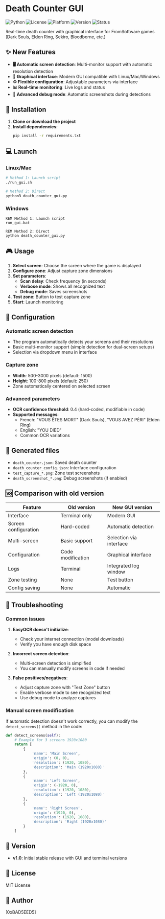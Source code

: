 # Death Counter GUI

![Python](https://img.shields.io/badge/python-3.8+-blue.svg)
![License](https://img.shields.io/badge/license-MIT-green.svg)
![Platform](https://img.shields.io/badge/platform-linux%20%7C%20macos%20%7C%20windows-lightgrey.svg)
![Version](https://img.shields.io/badge/version-1.0.0-orange.svg)
![Status](https://img.shields.io/badge/status-stable-brightgreen.svg)

Real-time death counter with graphical interface for FromSoftware games (Dark Souls, Elden Ring, Sekiro, Bloodborne, etc.)

## ✨ New Features

- **🖥️ Automatic screen detection**: Multi-monitor support with automatic resolution detection
- **🎨 Graphical interface**: Modern GUI compatible with Linux/Mac/Windows
- **⚙️ Flexible configuration**: Adjustable parameters via interface
- **📊 Real-time monitoring**: Live logs and status
- **🔧 Advanced debug mode**: Automatic screenshots during detections

## 🚀 Installation

1. **Clone or download the project**
2. **Install dependencies**:
   ```bash
   pip install -r requirements.txt
   ```

## 💻 Launch

### Linux/Mac
```bash
# Method 1: Launch script
./run_gui.sh

# Method 2: Direct
python3 death_counter_gui.py
```

### Windows
```batch
REM Method 1: Launch script
run_gui.bat

REM Method 2: Direct
python death_counter_gui.py
```

## 🎮 Usage

1. **Select screen**: Choose the screen where the game is displayed
2. **Configure zone**: Adjust capture zone dimensions
3. **Set parameters**:
   - **Scan delay**: Check frequency (in seconds)
   - **Verbose mode**: Shows all recognized text
   - **Debug mode**: Saves screenshots
4. **Test zone**: Button to test capture zone
5. **Start**: Launch monitoring

## 🔧 Configuration

### Automatic screen detection
- The program automatically detects your screens and their resolutions
- Basic multi-monitor support (simple detection for dual-screen setups)
- Selection via dropdown menu in interface

### Capture zone
- **Width**: 500-3000 pixels (default: 1500)
- **Height**: 100-800 pixels (default: 250)
- Zone automatically centered on selected screen

### Advanced parameters
- **OCR confidence threshold**: 0.4 (hard-coded, modifiable in code)
- **Supported messages**:
  - French: "VOUS ÊTES MORT" (Dark Souls), "VOUS AVEZ PÉRI" (Elden Ring)
  - English: "YOU DIED"
  - Common OCR variations

## 📁 Generated files

- `death_counter.json`: Saved death counter
- `death_counter_config.json`: Interface configuration
- `test_capture_*.png`: Zone test screenshots
- `death_screenshot_*.png`: Debug screenshots (if enabled)

## 🆚 Comparison with old version

| Feature | Old version | New GUI version |
|---|---|---|
| Interface | Terminal only | Modern GUI |
| Screen configuration | Hard-coded | Automatic detection |
| Multi-screen | Basic support | Selection via interface |
| Configuration | Code modification | Graphical interface |
| Logs | Terminal | Integrated log window |
| Zone testing | None | Test button |
| Config saving | None | Automatic |

## 🔧 Troubleshooting

### Common issues

1. **EasyOCR doesn't initialize**:
   - Check your internet connection (model downloads)
   - Verify you have enough disk space

2. **Incorrect screen detection**:
   - Multi-screen detection is simplified
   - You can manually modify screens in code if needed

3. **False positives/negatives**:
   - Adjust capture zone with "Test Zone" button
   - Enable verbose mode to see recognized text
   - Use debug mode to analyze captures

### Manual screen modification

If automatic detection doesn't work correctly, you can modify the `detect_screens()` method in the code:

```python
def detect_screens(self):
    # Example for 3 screens 1920x1080
    return [
        {
            'name': 'Main Screen',
            'origin': (0, 0),
            'resolution': (1920, 1080),
            'description': 'Main (1920x1080)'
        },
        {
            'name': 'Left Screen', 
            'origin': (-1920, 0),
            'resolution': (1920, 1080),
            'description': 'Left (1920x1080)'
        },
        {
            'name': 'Right Screen',
            'origin': (1920, 0),
            'resolution': (1920, 1080),
            'description': 'Right (1920x1080)'
        }
    ]
```

## 📝 Version

- **v1.0**: Initial stable release with GUI and terminal versions

## 📄 License

MIT License

## 👤 Author

[0xBAD5EED5]

